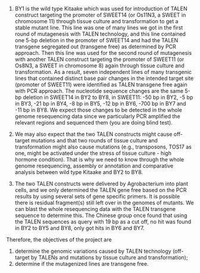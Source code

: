1.  BY1 is the wild type Kitaake which was used for introduction of TALEN construct targeting the promoter of SWEET14 (or Os11N3, a SWEET in chromosome 11) through tissue culture and transformation to get a stable mutant line. This line was one of many lines we got in the first round of mutagenesis with TALEN technology, and this line contained one 5-bp deletion in the promoter of SWEET14 and had the TALEN transgene segregated out (transgene free) as determined by PCR approach. Then this line was used for the second round of mutagenesis with another TALEN construct targeting the promoter of SWEET11 (or Os8N3, a SWEET in chromosome 8) again through tissue culture and transformation. As a result, seven independent lines of many transgenic lines that contained distinct base pair changes in the intended target site (promoter of SWEET11) were identified as TALEN transgene free again with PCR approach. The nucleotide sequence changes are the same 5-bp deletion in SWEET14 in BY2 to BY8, in SWEET11: -50 bp in BY2, -5 bp in BY3, -21 bp in BY4, -8 bp in BY5, -12 bp in BY6, -700 bp in BY7 and -11 bp in BY8.  We expect those changes to be detected in the whole genome resequencing data since we particularly PCR amplified the relevant regions and sequenced them (you are doing blind test).

2.  We may also expect that the two TALEN constructs might cause off-target mutations and that two rounds of tissue culture and transformation might also cause mutations (e.g., transposons, TOS17 as one, might be activated under the stress of tissue culture - high hormone condition). That is why we need to know through the whole genome resequencing, assembly or annotation and comparative analysis between wild type Kitaake and BY2 to BY8.

3. The two TALEN constructs were delivered by Agrobacterium into plant cells, and we only determined the TALEN gene free based on the PCR results  by using several sets of gene specific primers. It is possible there is residual fragment(s) still left over in the genomes of mutants. We can blast the whole resequencing data with the TALEN transgene sequence to determine this. The Chinese group once found that using the TALEN sequences as query with 19 bp as a cut off, no hit was found in BY2 to BY5 and BY8, only got hits in BY6 and BY7. 

Therefore, the objectives of the project are
1) determine the genomic variations caused by TALEN technology (off-target by TALENs and mutations by tissue culture and transformation);
2) determine if the mutagenized lines are transgene free.
